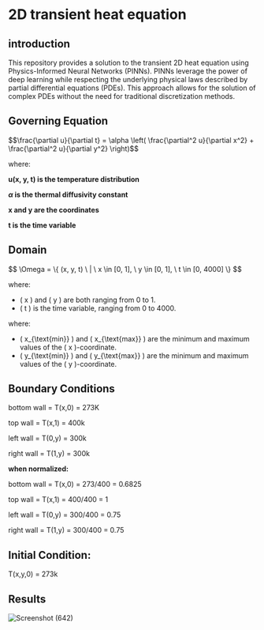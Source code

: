 # 2D transient heat equation

## introduction
This repository provides a solution to the transient 2D heat equation using Physics-Informed Neural Networks (PINNs). PINNs leverage the power of deep learning while respecting the underlying physical laws described by partial differential equations (PDEs). This approach allows for the solution of complex PDEs without the need for traditional discretization methods.


## Governing Equation
<p>$$\frac{\partial u}{\partial t} = \alpha \left( \frac{\partial^2 u}{\partial x^2} + \frac{\partial^2 u}{\partial y^2} \right)$$</p>
where:


**u(x, y, t)  is the temperature distribution**

**$\alpha$ is the thermal diffusivity constant**

**x  and  y  are the coordinates**

**t  is the time variable**


## Domain
<p>$$ \Omega = \{ (x, y, t) \ | \ x \in [0, 1], \ y \in [0, 1], \ t \in [0, 4000] \} $$</p>

where:
- \( x \) and \( y \) are  both ranging from 0 to 1.
- \( t \) is the time variable, ranging from 0 to 4000.

where:
- \( x_{\text{min}} \) and \( x_{\text{max}} \) are the minimum and maximum values of the \( x \)-coordinate.
- \( y_{\text{min}} \) and \( y_{\text{max}} \) are the minimum and maximum values of the \( y \)-coordinate.


## Boundary Conditions

bottom wall = T(x,0) = 273K

top wall = T(x,1) = 400k

left wall = T(0,y) = 300k

right wall = T(1,y) = 300k


 



**when normalized:**


bottom wall = T(x,0) = 273/400 = 0.6825

top wall = T(x,1) = 400/400 = 1

left wall = T(0,y) = 300/400 = 0.75

right wall = T(1,y) = 300/400 = 0.75

## Initial Condition:
T(x,y,0) = 273k


## Results
![Screenshot (642)](https://github.com/user-attachments/assets/ca1e0f4e-6974-480f-bc8a-c6235185b48c)






